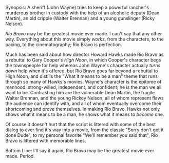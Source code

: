 Synopsis: A sheriff (John Wayne) tries to keep a powerful rancher's murderous brother in custody with the help of an alcoholic deputy (Dean Martin), an old cripple (Walter Brennan) and a young gunslinger (Ricky Nelson).

<cite>Rio Bravo</cite> may be the greatest movie ever made. I can't say that any other way. Everything about this movie simply <em>works</em>, from the characters, to the pacing, to the cinematography; Rio Bravo is perfection.

Much has been said about how director Howard Hawks made Rio Bravo as a rebuttal to Gary Cooper's <cite>High Noon</cite>, in which Cooper's character begs the townspeople for help whereas John Wayne's character actually <em>turns down</em> help when it's offered, but Rio Bravo goes far beyond a rebuttal to High Noon, and distills the "What it means to be a man" theme that runs through so many of Hawks's movies. Wayne's character is the epitome of manhood: strong-willed, independent, and confident; he is the man we all want to be. Contrasting him are the vulnerable Dean Martin, the fragile Walter Brennan, and the young Rickey Nelson; all of whom represent flaws the audience can identify with, and all of whom eventually overcome their shortcoming and prove themselves. In making Rio Bravo, Hawks not only shows what it means to be a man, he shows what it means to <em>become</em> one.

Of course it doesn't hurt that the script is littered with some of the best dialog to ever find it's way into a movie, from the classic "Sorry don't get it done Dude", to my personal favorite "We'll remember you said that", Rio Bravo is littered with memorable lines.

Bottom Line: I'll say it again, Rio Bravo may be the greatest movie ever made. Period.